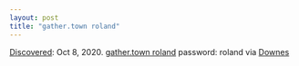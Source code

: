 ```yaml
---
layout: post
title: "gather.town roland"
---
```

[Discovered](http://rolandtanglao.com/2020/07/29/p1-blogthis-checkvist-list-links-to-blog/): Oct 8, 2020. [gather.town roland](https://gather.town/app/9Aad8uPFQuI2jn89/roland) password: roland via [Downes](https://www.downes.ca/post/71464)
